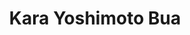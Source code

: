 ---
kind: artist
title: Kara Yoshimoto Bua
type: grooming
enquire: 'samantha.jeudy@starworksgroup.com'
instagram_handle: 'karayoshimotobua'
videos:
  - url: 260138710
  - url: 260138806
---